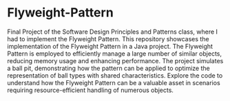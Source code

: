# Flyweight-Pattern
Final Project of the Software Design Principles and Patterns class, where I had to implement the Flyweight Pattern.
This repository showcases the implementation of the Flyweight Pattern in a Java project. The Flyweight Pattern is employed to efficiently 
manage a large number of similar objects, reducing memory usage and enhancing performance. The project simulates a ball pit, demonstrating 
how the pattern can be applied to optimize the representation of ball types with shared characteristics. Explore the code to understand how 
the Flyweight Pattern can be a valuable asset in scenarios requiring resource-efficient handling of numerous objects.
